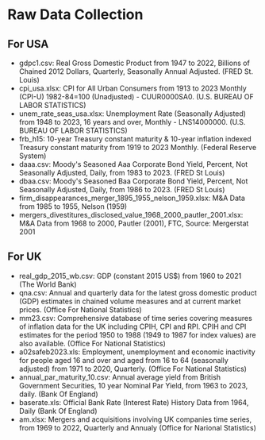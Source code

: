 
# Raw Data Collection

## For USA

- gdpc1.csv: Real Gross Domestic Product from 1947 to 2022, Billions of Chained 2012 Dollars, Quarterly, Seasonally Annual Adjusted. (FRED St. Louis)
- cpi_usa.xlsx: CPI for All Urban Consumers from 1913 to 2023 Monthly (CPI-U) 1982-84=100 (Unadjusted) - CUUR0000SA0. (U.S. BUREAU OF LABOR STATISTICS)
- unem_rate_seas_usa.xlsx: Unemployment Rate (Seasonally Adjusted) from 1948 to 2023, 16 years and over, Monthly - LNS14000000. (U.S. BUREAU OF LABOR STATISTICS)
- frb_h15: 10-year Treasury constant maturity & 10-year inflation indexed Treasury constant maturity from 1919 to 2023 Monthly. (Federal Reserve System)
- daaa.csv:  Moody's Seasoned Aaa Corporate Bond Yield, Percent, Not Seasonally Adjusted, Daily, from 1983 to 2023. (FRED St Louis) 
- dbaa.csv: Moody's Seasoned Baa Corporate Bond Yield, Percent, Not Seasonally Adjusted, Daily, from 1986 to 2023. (FRED St Louis)
- firm_disappearances_merger_1895_1955_nelson_1959.xlsx: M&A Data from 1985 to 1955, Nelson (1959)
- mergers_divestitures_disclosed_value_1968_2000_pautler_2001.xlsx: M&A Data from 1968 to 2000, Pautler (2001), FTC, Source: Mergerstat 2001


## For UK

- real_gdp_2015_wb.csv: GDP (constant 2015 US$) from 1960 to 2021 (The World Bank)
- qna.csv: Annual and quarterly data for the latest gross domestic product (GDP) estimates in chained volume measures and at current market prices. (Office For National Statistics)
- mm23.csv: Comprehensive database of time series covering measures of inflation data for the UK including CPIH, CPI and RPI. CPIH and CPI estimates for the period 1950 to 1988 (1949 to 1987 for index values) are also available. (Office For National Statistics) 
- a02safeb2023.xls: Employment, unemployment and economic inactivity for people aged 16 and over and aged from 16 to 64 (seasonally adjusted) from 1971 to 2020, Quarterly. (Office For National Statistics)
- annual_par_maturity_10.csv: Annual average yield from British Government Securities, 10 year Nominal Par Yield, from 1963 to 2023, daily. (Bank Of England)
- baserate.xls: Official Bank Rate (Interest Rate) History Data from 1964, Daily (Bank Of England)
- am.xlsx: Mergers and acquisitions involving UK companies time series, from 1969 to 2022, Quarterly and Annualy (Office for Narional Statistics)






